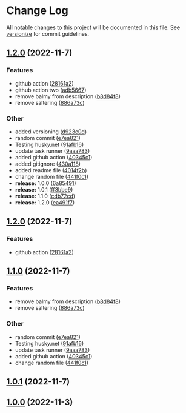# Change Log

All notable changes to this project will be documented in this file. See [versionize](https://github.com/versionize/versionize) for commit guidelines.

<a name="1.2.0"></a>
## [1.2.0](https://www.github.com/francis04j/SampleDotNetVersioning/releases/tag/v1.2.0) (2022-11-7)

### Features

* github action ([28161a2](https://www.github.com/francis04j/SampleDotNetVersioning/commit/28161a261591183e0b0979dc55580c29bd44bfe2))
* github action two ([adb5667](https://www.github.com/francis04j/SampleDotNetVersioning/commit/adb566789d58ab5b4ce2d5f0677fdb303e399cbb))
* remove balmy from description ([b8d84f8](https://www.github.com/francis04j/SampleDotNetVersioning/commit/b8d84f86d824a480336dd7462ed000a60c5965ab))
* remove saltering ([886a73c](https://www.github.com/francis04j/SampleDotNetVersioning/commit/886a73cdf46a1fffa63b67a05cb74a257ffe53f9))

### Other

* added versioning ([d923c0d](https://www.github.com/francis04j/SampleDotNetVersioning/commit/d923c0dd5e7c37eb7e9da490da31993cf7b10268))
* random commit ([e7ea821](https://www.github.com/francis04j/SampleDotNetVersioning/commit/e7ea82182ceda631efcbe1302eba11364fb09922))
* Testing husky.net ([91afb16](https://www.github.com/francis04j/SampleDotNetVersioning/commit/91afb16ae8540be439fba33f9b4ce20f6b2bbf94))
* update task runner ([9aaa783](https://www.github.com/francis04j/SampleDotNetVersioning/commit/9aaa783a4f9a0ddebf9afce10e28eb6ad3becbb0))
* added github action ([40345c1](https://www.github.com/francis04j/SampleDotNetVersioning/commit/40345c18033e7ab0b474c6a74ac1881ec93f3a18))
* added gitignore ([430a118](https://www.github.com/francis04j/SampleDotNetVersioning/commit/430a118b0e96028110079d7d7f3e512d88326b5f))
* added readme file ([4014f2b](https://www.github.com/francis04j/SampleDotNetVersioning/commit/4014f2bb7b961c6f6b36b70997bf558be5abe3bf))
* change random file ([441f0c1](https://www.github.com/francis04j/SampleDotNetVersioning/commit/441f0c191d7aeae803e78f7df449f07d056fbd62))
* **release:** 1.0.0 ([6a85491](https://www.github.com/francis04j/SampleDotNetVersioning/commit/6a8549171653a1b2e84b4b72d61103b3ea34cdc7))
* **release:** 1.0.1 ([ff3bbe9](https://www.github.com/francis04j/SampleDotNetVersioning/commit/ff3bbe902925540ed64a70eab338351d09f33719))
* **release:** 1.1.0 ([cdb72cd](https://www.github.com/francis04j/SampleDotNetVersioning/commit/cdb72cd177123e6638771e00585b65def00f744b))
* **release:** 1.2.0 ([ea491f7](https://www.github.com/francis04j/SampleDotNetVersioning/commit/ea491f7e3e24335e33127d1351c094932237385a))

<a name="1.2.0"></a>
## [1.2.0](https://www.github.com/francis04j/SampleDotNetVersioning/releases/tag/v1.2.0) (2022-11-7)

### Features

* github action ([28161a2](https://www.github.com/francis04j/SampleDotNetVersioning/commit/28161a261591183e0b0979dc55580c29bd44bfe2))

<a name="1.1.0"></a>
## [1.1.0](https://www.github.com/francis04j/SampleDotNetVersioning/releases/tag/v1.1.0) (2022-11-7)

### Features

* remove balmy from description ([b8d84f8](https://www.github.com/francis04j/SampleDotNetVersioning/commit/b8d84f86d824a480336dd7462ed000a60c5965ab))
* remove saltering ([886a73c](https://www.github.com/francis04j/SampleDotNetVersioning/commit/886a73cdf46a1fffa63b67a05cb74a257ffe53f9))

### Other

* random commit ([e7ea821](https://www.github.com/francis04j/SampleDotNetVersioning/commit/e7ea82182ceda631efcbe1302eba11364fb09922))
* Testing husky.net ([91afb16](https://www.github.com/francis04j/SampleDotNetVersioning/commit/91afb16ae8540be439fba33f9b4ce20f6b2bbf94))
* update task runner ([9aaa783](https://www.github.com/francis04j/SampleDotNetVersioning/commit/9aaa783a4f9a0ddebf9afce10e28eb6ad3becbb0))
* added github action ([40345c1](https://www.github.com/francis04j/SampleDotNetVersioning/commit/40345c18033e7ab0b474c6a74ac1881ec93f3a18))
* change random file ([441f0c1](https://www.github.com/francis04j/SampleDotNetVersioning/commit/441f0c191d7aeae803e78f7df449f07d056fbd62))

<a name="1.0.1"></a>
## [1.0.1](https://www.github.com/francis04j/SampleDotNetVersioning/releases/tag/v1.0.1) (2022-11-7)

<a name="1.0.0"></a>
## [1.0.0](https://www.github.com/francis04j/SampleDotNetVersioning/releases/tag/v1.0.0) (2022-11-3)

